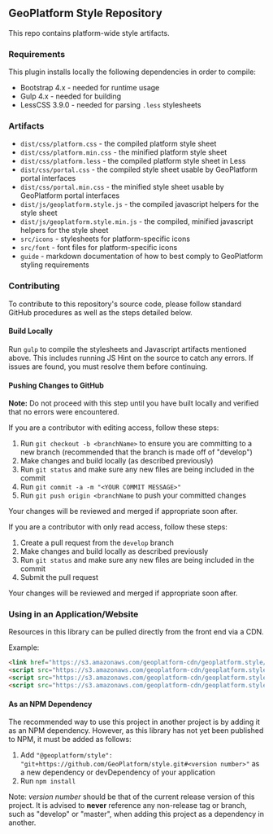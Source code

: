 ## GeoPlatform Style Repository

This repo contains platform-wide style artifacts.

### Requirements

This plugin installs locally the following dependencies in order to compile:

+ Bootstrap 4.x - needed for runtime usage
+ Gulp 4.x - needed for building
+ LessCSS 3.9.0 - needed for parsing `.less` stylesheets

### Artifacts

+ `dist/css/platform.css` - the compiled platform style sheet
+ `dist/css/platform.min.css` - the minified platform style sheet
+ `dist/css/platform.less` - the compiled platform style sheet in Less
+ `dist/css/portal.css` - the compiled style sheet usable by GeoPlatform portal interfaces
+ `dist/css/portal.min.css` - the minified style sheet usable by GeoPlatform portal interfaces
+ `dist/js/geoplatform.style.js` - the compiled javascript helpers for the style sheet
+ `dist/js/geoplatform.style.min.js` - the compiled, minified javascript helpers for the style sheet
+ `src/icons` - stylesheets for platform-specific icons
+ `src/font` - font files for platform-specific icons
+ `guide` - markdown documentation of how to best comply to GeoPlatform styling requirements


### Contributing
To contribute to this repository's source code, please follow standard GitHub procedures as well as
the steps detailed below.  

#### Build Locally
Run `gulp` to compile the stylesheets and Javascript artifacts mentioned above. This includes
running JS Hint on the source to catch any errors. If issues are found, you must resolve them
before continuing.

#### Pushing Changes to GitHub

**Note:** Do not proceed with this step until you have built locally and verified that no errors were encountered.

If you are a contributor with editing access, follow these steps:

1. Run `git checkout -b <branchName>` to ensure you are committing to a new branch (recommended that the branch is made off of "develop")
1. Make changes and build locally (as described previously)
1. Run `git status` and make sure any new files are being included in the commit
1. Run `git commit -a -m "<YOUR COMMIT MESSAGE>"`
1. Run `git push origin <branchName` to push your committed changes

Your changes will be reviewed and merged if appropriate soon after.

If you are a contributor with only read access, follow these steps:

1. Create a pull request from the `develop` branch
1. Make changes and build locally as described previously
1. Run `git status` and make sure any new files are being included in the commit
1. Submit the pull request

Your changes will be reviewed and merged if appropriate soon after.


### Using in an Application/Website

Resources in this library can be pulled directly from the front end via a CDN.

Example:
```html
<link href="https://s3.amazonaws.com/geoplatform-cdn/geoplatform.style/_VERSION_/css/platform.min.css"></link>
<script src="https://s3.amazonaws.com/geoplatform-cdn/geoplatform.style/_VERSION_/js/geoplatform.style.js"></script>
<script src="https://s3.amazonaws.com/geoplatform-cdn/geoplatform.style/_VERSION_/src/font/geoplatform-icons-font.ttf"></script>
<script src="https://s3.amazonaws.com/geoplatform-cdn/geoplatform.style/_VERSION_/src/icons/geoplatform-icons-font.css"></script>
```


#### As an NPM Dependency

The recommended way to use this project in another project is by adding it as an NPM dependency. However, as this
library has not yet been published to NPM, it must be added as follows:

1. Add `"@geoplatform/style": "git+https://github.com/GeoPlatform/style.git#<version number>"` as a new dependency or devDependency of your application
1. Run `npm install`

Note: _version number_ should be that of the current release version of this project.  It is advised to __never__ reference any non-release tag or branch, such as "develop" or "master", when adding this project as a dependency in another.
